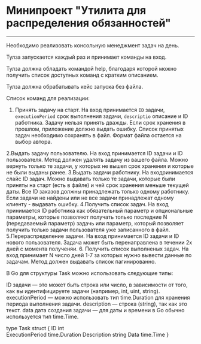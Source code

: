 # Минипроект "Утилита для распределения обязанностей"
---
Необходимо реализовать консольную менеджмент задач на день.

Тулза запускается каждый раз и принимает команды на вход.

Тулза должна обладать командой help, благодаря которой можно получить список доступных команд с кратким описанием.

Тулза должна обрабатывать кейс запуска без файла.


Список команд для реализации:

1. Принять задачу на старт. На вход принимается `ID` задачи, `executionPeriod` срок выполнения задачи, `descriptio` описание и ID работника. Задачу нельзя принять дважды. Если срок хранения в прошлом, приложение должно выдать ошибку. Список принятых задач необходимо сохранять в файл. Формат файла остается на выбор автора.

2.Выдать задачу пользователю. На вход принимается ID задачи и ID пользователя. Метод должен удалять задачу из вашего файла. Можно вернуть только те задачи, у которых не вышел срок хранения и которые не были выданы ранее.
3.Выдать задачи работнику. На  входринимается слайс ID задач. Можно выдавать только те задачи, которые были приняты на старт (есть в файле) и чей срок хранения меньше текущей даты. Все ID заказов должны принадлежать только одному работнику. Если задачи не найдены или не все задачи принадлежат одному клиенту - выдавать ошибку.
4.Получить список задач. На вход принимается ID работника как обязательный параметр и опциональные параметры, которые позволяют получать только последние N (передаваемый параметр) задачь или параметр, который позволяет получить только задачи пользователя уже записанного в файл.
5.Перераспределение задачи. На вход принимается ID задачи и ID нового пользователя. Задача может быть перенаправлена в течении 2х дней с момента полученяи. 
6. Получить список выполненых задач. На вход принимает N число дней 1-7 за которых нужно вывести данные по задачам.  Метод должен выдавать список пагинированно.


В Go для структуры Task можно использовать следующие типы:

ID задачи — это может быть строка или число, в зависимости от того, как вы идентифицируете задачи (например, int, uint, string).
executionPeriod — можно использовать тип time.Duration для хранения периода выполнения задачи.
description — строка (string), так как это текст.
data дата создания задачи — для даты и времени в Go обычно используется тип time.Time.


type Task struct {
    ID             int           
    ExecutionPeriod time.Duration
    Description    string
    Data           time.Time
}